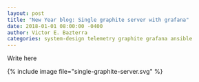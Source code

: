 ```yaml
---
layout: post
title: "New Year blog: Single graphite server with grafana"
date: 2018-01-01 08:00:00 -0400
author: Victor E. Bazterra
categories: system-design telemetry graphite grafana ansible
---
```


Write here

{% include image file="single-graphite-server.svg" %}
